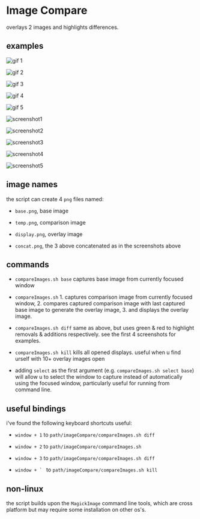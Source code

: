 # Image Compare

overlays 2 images and highlights differences.

## examples

![gif 1](./screenshots/imageCompare1.gif)

![gif 2](./screenshots/imageCompare2.gif)

![gif 3](./screenshots/imageCompare3.gif)

![gif 4](./screenshots/imageCompare4.gif)

![gif 5](./screenshots/imageCompare5.gif)

![screenshot1](./screenshots/1.png)

![screenshot2](./screenshots/2.png)

![screenshot3](./screenshots/3.png)

![screenshot4](./screenshots/4.png)

![screenshot5](./screenshots/5.png)

## image names

the script can create 4 `png` files named:

- `base.png`, base image

- `temp.png`, comparison image

- `display.png`, overlay image

- `concat.png`, the 3 above concatenated as in the screenshots above

## commands

- `compareImages.sh base` captures base image from currently focused window

- `compareImages.sh` 1. captures comparison image from currently focused window, 2. compares captured comparison image with last captured base image to generate the overlay image, 3. and displays the overlay image.

- `compareImages.sh diff` same as above, but uses green & red to highlight removals & additions respectively. see the first 4 screenshots for examples.

- `compareImages.sh kill` kills all opened displays. useful when u find urself with 10+ overlay images open

- adding `select` as the first argument (e.g. `compareImages.sh select base`) will allow u to select the window to capture instead of automatically using the focused window, particularly useful for running from command line.

## useful bindings

i've found the following keyboard shortcuts useful:

- `window + 1` to `path/imageCompare/compareImages.sh diff`

- `window + 2` to `path/imageCompare/compareImages.sh`

- `window + 3` to `path/imageCompare/compareImages.sh diff`

- ``window + ` `` to `path/imageCompare/compareImages.sh kill`

## non-linux

the script builds upon the `MagickImage` command line tools, which are cross platform but may require some installation on other os's.
